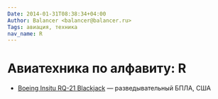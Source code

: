 ```yaml
---
Date: 2014-01-31T08:38:34+04:00
Author: Balancer <balancer@balancer.ru>
Tags: авиация, техника
nav_name: R
---
```


# Авиатехника по алфавиту: R

* [Boeing Insitu RQ-21 Blackjack](rq-21a) — разведывательный БПЛА, США
